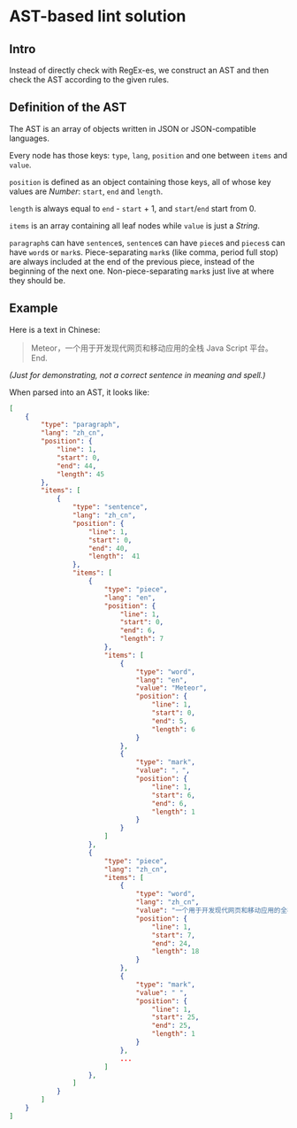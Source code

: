 # AST-based lint solution

## Intro

Instead of directly check with RegEx-es, we construct an AST and then check the AST according to the given rules.

## Definition of the AST

The AST is an array of objects written in JSON or JSON-compatible languages.

Every node has those keys: `type`, `lang`, `position` and one between `items` and `value`.

`position` is defined as an object containing those keys, all of whose key values are *Number*: `start`, `end` and `length`.

`length` is always equal to `end` - `start` + 1, and `start`/`end` start from 0.

`items` is an array containing all leaf nodes while `value` is just a *String*.

`paragraph`s can have `sentence`s, `sentence`s can have `piece`s and `pieces`s can have `word`s or `mark`s. Piece-separating `mark`s (like comma, period full stop) are always included at the end of the previous piece, instead of the beginning of the next one. Non-piece-separating `mark`s just live at where they should be. 

## Example

Here is a text in Chinese:

> Meteor，一个用于开发现代网页和移动应用的全栈 Java Script 平台。End.

_(Just for demonstrating, not a correct sentence in meaning and spell.)_

When parsed into an AST, it looks like:

```json
[
    {
        "type": "paragraph",
        "lang": "zh_cn",
        "position": {
            "line": 1,
            "start": 0,
            "end": 44,
            "length": 45
        },
        "items": [
            {
                "type": "sentence",
                "lang": "zh_cn",
                "position": {
                    "line": 1,
                    "start": 0,
                    "end": 40,
                    "length":  41
                },
                "items": [
                    {
                        "type": "piece",
                        "lang": "en",
                        "position": {
                            "line": 1,
                            "start": 0,
                            "end": 6,
                            "length": 7
                        },
                        "items": [
                            {
                                "type": "word",
                                "lang": "en",
                                "value": "Meteor",
                                "position": {
                                    "line": 1,
                                    "start": 0,
                                    "end": 5,
                                    "length": 6
                                }
                            },
                            {
                                "type": "mark",
                                "value": "，",
                                "position": {
                                    "line": 1,
                                    "start": 6,
                                    "end": 6,
                                    "length": 1
                                }
                            }
                        ]
                    },
                    {
                        "type": "piece",
                        "lang": "zh_cn",
                        "items": [
                            {
                                "type": "word",
                                "lang": "zh_cn",
                                "value": "一个用于开发现代网页和移动应用的全栈",
                                "position": {
                                    "line": 1,
                                    "start": 7,
                                    "end": 24,
                                    "length": 18
                                }
                            },
                            {
                                "type": "mark",
                                "value": " ",
                                "position": {
                                    "line": 1,
                                    "start": 25,
                                    "end": 25,
                                    "length": 1
                                }
                            },
                            ...
                        ]
                    },
                ]
            }
        ]
    }
]
```
